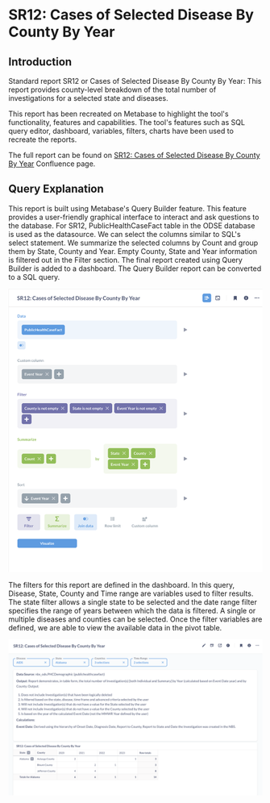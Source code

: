 # SR12: Cases of Selected Disease By County By Year

## Introduction

Standard report SR12 or Cases of Selected Disease By County By Year: This report provides county-level breakdown of the total number of investigations for a selected state and diseases. 

This report has been recreated on Metabase to highlight the tool's functionality, features and capabilities. The tool's features such as SQL query editor, dashboard, variables, filters, charts have been used to recreate the reports. 

The full report can be found on [SR12: Cases of Selected Disease By County By Year](https://cdc-nbs.atlassian.net/wiki/spaces/NM/pages/253722635/SR12+Cases+of+Selected+Disease+By+County+By+Year) Confluence page. 
## Query Explanation

This report is built using Metabase's Query Builder feature. This feature provides a user-friendly graphical interface to interact and ask questions to the database. For SR12, PublicHealthCaseFact table in the ODSE database is used as the datasource. We can select the columns similar to SQL's select statement. We summarize the selected columns by Count and group them by State, County and Year. Empty County, State and Year information is filtered out in the Filter section. The final report created using Query Builder is added to a dashboard. The Query Builder report can be converted to a SQL query.

![query-builder](images/sr12_query_builder.png)


The filters for this report are defined in the dashboard. In this query, Disease, State, County and Time range are variables used to filter results. The state filter allows a single state to be selected and the date range filter specifies the range of years between which the data is filtered. A single or multiple diseases and counties can be selected. Once the filter variables are defined, we are able to view the available data in the pivot table. 


![pivot-table](images/sr12_report.png)

